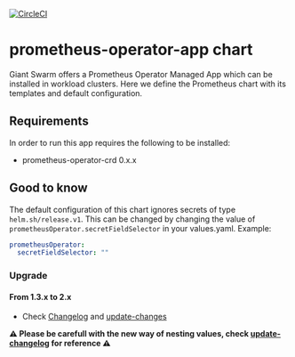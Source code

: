 [![CircleCI](https://circleci.com/gh/giantswarm/prometheus-operator-app.svg?style=shield)](https://circleci.com/gh/giantswarm/prometheus-operator-app)

# prometheus-operator-app chart

Giant Swarm offers a Prometheus Operator Managed App which can be installed in
workload clusters. Here we define the Prometheus chart with its templates and
default configuration.

## Requirements

In order to run this app requires the following to be installed:

* prometheus-operator-crd 0.x.x

## Good to know

The default configuration of this chart ignores secrets of type `helm.sh/release.v1`. This can be changed by changing the value of `prometheusOperator.secretFieldSelector` in your values.yaml. Example:

```yaml
prometheusOperator:
  secretFieldSelector: ""
```
### Upgrade
#### From 1.3.x to 2.x

* Check [Changelog](https://github.com/giantswarm/prometheus-operator-app/CHANGELOG.md) and [update-changes](https://github.com/giantswarm/prometheus-operator-app/changelog/23.x_32.x.md)


**⚠️ Please be carefull with the new way of nesting values, check [update-changelog](https://github.com/giantswarmprometheus-operator-app/changelog/23.x_32.x.md) for reference ⚠️**